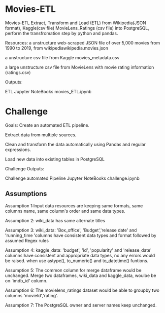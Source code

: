 # Movies-ETL
Movies-ETL
Extract, Transform and Load (ETL) from Wikipedia(JSON format), Kaggle(csv file) MovieLens_Ratings (csv file) into PostgreSQL, perform the transfromation step by python and pandas.

Resources:
a unstructure web-scraped JSON file of over 5,000 movies from 1990 to 2019, from wikipediawikipedia.movies.json

a unstructure csv file from Kaggle movies_metadata.csv

a large unstructure csv file from MovieLens with movie rating information (ratings.csv)

Outputs:

ETL Jupyter NoteBooks movies_ETL.ipynb

# Challenge

Goals:
Create an automated ETL pipeline.

Extract data from multiple sources.

Clean and transform the data automatically using Pandas and regular expressions.

Load new data into existing tables in PostgreSQL

Challenge Outputs:

Challenge automated Pipeline Jupyter NoteBooks challenge.ipynb

## Assumptions

Assumption 1:Input data resources are keeping same formats, same columns name, 
                same column's order and same data types.
                
Assumption 2: wiki_data has same alternate titles

Assumption 3: wiki_data: 'Box_office', 'Budget','release date' and 'running_time 'columns 
                have consistent data types and format followed by assumed Regex rules
                
Assumption 4: kaggle_data: 'budget', 'id', 'popularity' and 'release_date' columns
                have consistent and appropriate data types, no any errors would be raised.
                when use astype(), to_numeric() and to_datetime() funtions.
                
Assumption 5: The common column for merge dataframe would be unchanged. Merge two dataframes, 
              wiki_data and kaggle_data, woulbe be on 'imdb_id' column.
                
Assumption 6: The movielens_ratings dataset would be able to groupby two columns 'movieId','rating'.

Assumption 7: The PostgreSQL owner and server names keep unchanged. 

